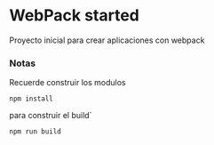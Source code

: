 # WebPack started
Proyecto inicial para crear aplicaciones con webpack
### Notas
Recuerde construir los modulos 
```
npm install
```
para construir el build`
```
npm run build 
```